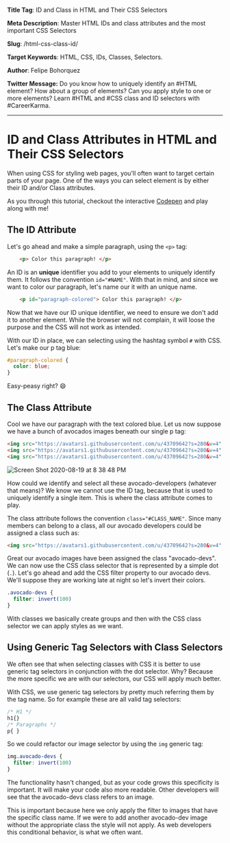 **Title Tag**: ID and Class in HTML and Their CSS Selectors

**Meta Description**: Master HTML IDs and class attributes and the most important CSS Selectors

**Slug**: /html-css-class-id/

**Target Keywords**: HTML, CSS, IDs, Classes, Selectors.

**Author**: Felipe Bohorquez

**Twitter Message:** Do you know how to uniquely identify an #HTML element? How about a group of elements? Can you apply style to one or more elements? Learn #HTML and #CSS class and ID selectors with #CareerKarma.

___

# ID and Class Attributes in HTML and Their CSS Selectors

When using CSS for styling web pages, you'll often want to target certain parts of your page. One of the ways you can select element is by either their ID and/or Class attributes.

As you through this tutorial, checkout the interactive [Codepen](https://codepen.io/fbohz-the-decoder/pen/ZEWpMJL) and play along with me!

## The ID Attribute

Let's go ahead and make a simple paragraph, using the `<p>` tag:

```html
    <p> Color this paragraph! </p>
```

An ID is an **unique** identifier you add to your elements to uniquely identify them. It follows the convention `id="#NAME"`. With that in mind, and since we want to color our paragraph, let's name our it with an unique name. 

```html
    <p id="paragraph-colored"> Color this paragraph! </p>
```

Now that we have our ID unique identifier, we need to ensure we don't add it to another element. While the browser will not complain, it will loose the purpose and the CSS will not work as intended. 

With our ID in place, we can selecting using the hashtag symbol `#` with CSS. Let's make our p tag blue:

```css
#paragraph-colored {
  color: blue;
}
```

Easy-peasy right? 😄

## The Class Attribute

Cool we have our paragraph with the text colored blue. Let us now suppose we have a bunch of avocados images beneath our single p tag:

```html
<img src="https://avatars1.githubusercontent.com/u/43709642?s=280&v=4" alt="avocado">
<img src="https://avatars1.githubusercontent.com/u/43709642?s=280&v=4" alt="avocado">
<img src="https://avatars1.githubusercontent.com/u/43709642?s=280&v=4" alt="avocado">
```

![Screen Shot 2020-08-19 at 8 38 48 PM](https://user-images.githubusercontent.com/15071636/90706960-0a8b6e80-e25c-11ea-8fa1-8ed4a4b512df.png)

How could we identify and select all these avocado-developers (whatever that means)? We know we cannot use the ID tag, because that is used to uniquely identify a single item. This is where the class attribute comes to play.

The class attribute follows the convention `class="#CLASS_NAME"`. Since many members can belong to a class, all our avocado developers could be assigned a class such as:

```html
<img src="https://avatars1.githubusercontent.com/u/43709642?s=280&v=4" alt="avocado" class="avocado-devs">
```

Great our avocado images have been assigned the class "avocado-devs". We can now use the CSS class selector that is represented by a simple dot (`.`). Let's go ahead and add the CSS filter property to our avocado devs. We'll suppose they are working late at night so let's invert their colors.

```css
.avocado-devs {
  filter: invert(100)
}
```

With classes we basically create groups and then with the CSS class selector we can apply styles as we want.

## Using Generic Tag Selectors with Class Selectors

We often see that when selecting classes with CSS it is better to use generic tag selectors in conjunction with the dot selector. Why? Because the more specific we are with our selectors, our CSS will apply much better. 

With CSS, we use generic tag selectors by pretty much referring them by the tag name. So for example these are all valid tag selectors:

```css
/* H1 */ 
h1{}
/* Paragraphs */ 
p{ }
```

So we could refactor our image selector by using the `img` generic tag:

```css
img.avocado-devs {
  filter: invert(100)
}
```

The functionality hasn't changed, but as your code grows this specificity is important. It will make your code also more readable. Other developers will see that the avocado-devs class refers to an image.  

This is important because here we only apply the filter to images that have the specific class name. If we were to add another avocado-dev image without the appropriate class the style will not apply. As web developers this conditional behavior, is what we often want.
